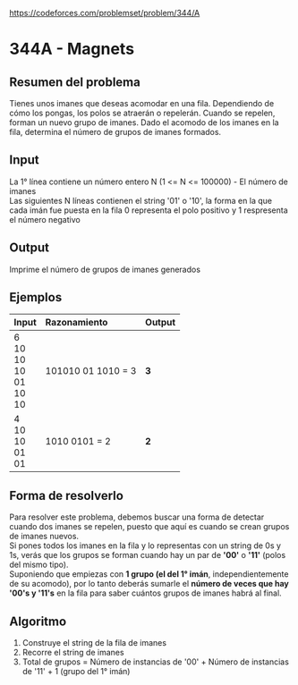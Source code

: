 https://codeforces.com/problemset/problem/344/A

# 344A - Magnets

## Resumen del problema
Tienes unos imanes que deseas acomodar en una fila. Dependiendo de cómo los pongas, los polos se atraerán o repelerán. Cuando se repelen, forman un nuevo grupo de imanes. Dado el acomodo de los imanes en la fila, determina el número de grupos de imanes formados.

## Input
La 1° línea contiene un número entero N (1 <= N <= 100000) - El número de imanes \
Las siguientes N líneas contienen el string '01' o '10', la forma en la que cada imán fue puesta en la fila
0 representa el polo positivo y 1 respresenta el número negativo

## Output
Imprime el número de grupos de imanes generados

## Ejemplos
| Input             | Razonamiento  | Output    |
| ----------------- | :------------ | --------- |
| 6 <br> 10 <br> 10 <br> 10 <br> 01 <br> 10 <br> 10  | 101010 01 1010 = 3   | **3**          |
| 4 <br> 10 <br> 10 <br> 01 <br> 01                  | 1010 0101 = 2        | **2**          |

## Forma de resolverlo
Para resolver este problema, debemos buscar una forma de detectar cuando dos imanes se repelen, puesto que aquí es cuando se crean grupos de imanes nuevos. \
Si pones todos los imanes en la fila y lo representas con un string de 0s y 1s, verás que los grupos se forman cuando hay un par de **'00'** o **'11'** (polos del mismo tipo).  \
Suponiendo que empiezas con **1 grupo (el del 1° imán**, independientemente de su acomodo), por lo tanto deberás sumarle el **número de veces que hay '00's y '11's** en la fila para saber cuántos grupos de imanes habrá al final.

## Algoritmo
1) Construye el string de la fila de imanes
2) Recorre el string de imanes
3) Total de grupos = Número de instancias de '00' + Número de instancias de '11' + 1 (grupo del 1° imán)
